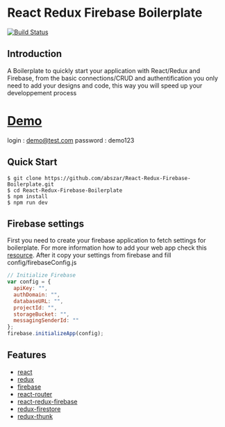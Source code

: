 # React Redux Firebase Boilerplate

[![Build Status](https://travis-ci.org/joemccann/dillinger.svg?branch=master)](https://travis-ci.org/joemccann/dillinger)

## Introduction

A Boilerplate to quickly start your application with React/Redux and Firebase, from the basic connections/CRUD and authentification you only need to add your designs and code, this way you will speed up your developpement process

# [Demo](https://github-react-rrdux.firebaseapp.com/signin)

login : demo@test.com
password : demo123

## Quick Start

```shell
$ git clone https://github.com/abszar/React-Redux-Firebase-Boilerplate.git
$ cd React-Redux-Firebase-Boilerplate
$ npm install
$ npm run dev
```

## Firebase settings

First you need to create your firebase application to fetch settings for boilerplate. For more information how to add your web app check this [resource](https://firebase.google.com/docs/web/setup). After it copy your settings from firebase and fill config/firebaseConfig.js

```javascript
// Initialize Firebase
var config = {
  apiKey: "",
  authDomain: "",
  databaseURL: "",
  projectId: "",
  storageBucket: "",
  messagingSenderId: ""
};
firebase.initializeApp(config);
```

## Features

- [react](https://github.com/facebook/react)
- [redux](https://github.com/rackt/redux)
- [firebase](https://www.npmjs.com/package/firebase)
- [react-router](https://github.com/rackt/react-router)
- [react-redux-firebase](https://github.com/prescottprue/react-redux-firebase)
- [redux-firestore](https://github.com/prescottprue/redux-firestore)
- [redux-thunk](https://github.com/reduxjs/redux-thunk)
